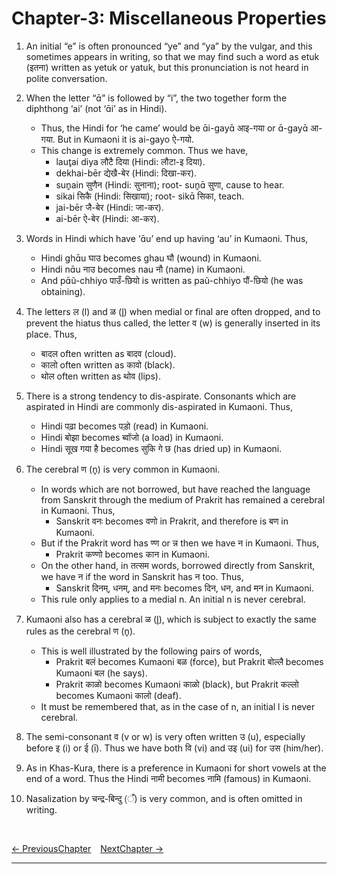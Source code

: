 # Chapter-3: Miscellaneous Properties

1. An initial “e” is often pronounced “ye” and “ya” by the vulgar, and this sometimes appears in writing, so that we may find such a word as etuk (इतना) written as yetuk or yatuk, but this pronunciation is not heard in polite conversation.

2. When the letter “ɑ̄” is followed by “i”, the two together form the diphthong ‘ai’ (not ‘ɑ̄i’ as in Hindi).
   - Thus, the Hindi for ‘he came’ would be ɑ̄i-gayɑ̄ आइ-गया or ɑ̄-gayɑ̄ आ-गया. But in Kumaoni it is ai-gayo ऐ-गयो.
   - This change is extremely common. Thus we have,
     - laut̥ai diya लौटै दिया (Hindi: लौटा-इ दिया).
     - dekhai-bēr द्येखै-बेर (Hindi: दिखा-कर).
     - sun̥ain सुणैन (Hindi: सुनाना); root- sun̥ɑ̄ सुणा, cause to hear. 
     - sikai सिकै (Hindi: सिखाया); root- sikɑ̄ सिका, teach. 
     - jai-bēr जै-बेर (Hindi: जा-कर).
     - ai-bēr ऐ-बेर (Hindi: आ-कर).

3. Words in Hindi which have ‘ɑ̄u’ end up having ‘au’ in Kumaoni. Thus,
   - Hindi ghɑ̄u घाउ becomes ghau घौ (wound) in Kumaoni.
   - Hindi nɑ̄u नाउ becomes nau नौ (name) in Kumaoni.
   - And pɑ̄ũ-chhiyo पाउँ-छियो is written as paũ-chhiyo पौं-छियो (he was obtaining).

4. The letters ल (l) and ळ (l̥) when medial or final are often dropped, and to prevent the hiatus thus called, the letter व (w) is generally inserted in its place. Thus, 
   - बादल often written as बादव (cloud).
   - कालो often written as कावो (black).
   - थोल often written as थोव (lips).

5. There is a strong tendency to dis-aspirate. Consonants which are aspirated in Hindi are commonly dis-aspirated in Kumaoni. Thus,
   - Hindi पढ़ा becomes पड़ो (read) in Kumaoni.
   - Hindi बोझा becomes ब्वॉजो (a load) in Kumaoni.
   - Hindi सूख गया है becomes सुकि गे छ (has dried up) in Kumaoni.

6. The cerebral ण (n̥) is very common in Kumaoni.
   - In words which are not borrowed, but have reached the language from Sanskrit through the medium of Prakrit has remained a cerebral in Kumaoni. Thus,
     - Sanskrit वनः becomes वणो in Prakrit, and therefore is बण in Kumaoni.
   - But if the Prakrit word has ण्ण or न्न then we have न in Kumaoni. Thus,
     - Prakrit कण्णो becomes कान in Kumaoni.
   - On the other hand, in तत्सम words, borrowed directly from Sanskrit, we have न if the word in Sanskrit has न too. Thus,
     - Sanskrit दिनम्, धनम्, and मनः becomes दिन, धन, and मन in Kumaoni.
   - This rule only applies to a medial n. An initial n is never cerebral.

7. Kumaoni also has a cerebral ळ (l̥), which is subject to exactly the same rules as the cerebral ण (n̥). 
   - This is well illustrated by the following pairs of words,
     - Prakrit बलं becomes Kumaoni बळ (force), but Prakrit बोल्लै becomes Kumaoni बल (he says).
     - Prakrit काळो becomes Kumaoni काळो (black), but Prakrit कल्लो becomes Kumaoni कालो (deaf). 
   - It must be remembered that, as in the case of n, an initial l is never cerebral.

8. The semi-consonant व (v or w) is very often written उ (u), especially before इ (i) or ई (ī). Thus we have both वि (vi) and उइ (ui) for उस (him/her).

9. As in Khas-Kura, there is a preference in Kumaoni for short vowels at the end of a word. Thus the Hindi नामी becomes नामि (famous) in Kumaoni.

10. Nasalization by चन्द्र-बिन्दु (ँ) is very common, and is often omitted in writing.

<br>

[<- PreviousChapter](/major/2_Epenthesis.md) &ensp; [NextChapter ->](/major/4_ArticleGenderNumber.md)

---